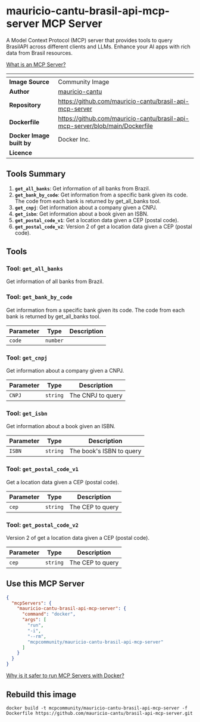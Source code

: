 # mauricio-cantu-brasil-api-mcp-server MCP Server

A Model Context Protocol (MCP) server that provides tools to query BrasilAPI across different clients and LLMs. Enhance your AI apps with rich data from Brasil resources.

[What is an MCP Server?](https://www.anthropic.com/news/model-context-protocol)

| <!-- --> | <!-- --> |
|-----------|---------|
| **Image Source** | Community Image |
| **Author** | [mauricio-cantu](https://github.com/mauricio-cantu) |
| **Repository** | https://github.com/mauricio-cantu/brasil-api-mcp-server |
| **Dockerfile** | https://github.com/mauricio-cantu/brasil-api-mcp-server/blob/main/Dockerfile |
| **Docker Image built by** | Docker Inc. |
| **Licence** |  |

## Tools Summary

 1. **`get_all_banks`**: Get information of all banks from Brazil.
 1. **`get_bank_by_code`**: Get information from a specific bank given its code. The code from each bank is returned by get_all_banks tool.
 1. **`get_cnpj`**: Get information about a company given a CNPJ.
 1. **`get_isbn`**: Get information about a book given an ISBN.
 1. **`get_postal_code_v1`**: Get a location data given a CEP (postal code).
 1. **`get_postal_code_v2`**: Version 2 of get a location data given a CEP (postal code).

## Tools

### Tool: **`get_all_banks`**

Get information of all banks from Brazil.

### Tool: **`get_bank_by_code`**

Get information from a specific bank given its code. The code from each bank is returned by get_all_banks tool.

| Parameter | Type | Description |
| - | - | - |
| `code` | `number` |  |

### Tool: **`get_cnpj`**

Get information about a company given a CNPJ.

| Parameter | Type | Description |
| - | - | - |
| `CNPJ` | `string` | The CNPJ to query |

### Tool: **`get_isbn`**

Get information about a book given an ISBN.

| Parameter | Type | Description |
| - | - | - |
| `ISBN` | `string` | The book's ISBN to query |

### Tool: **`get_postal_code_v1`**

Get a location data given a CEP (postal code).

| Parameter | Type | Description |
| - | - | - |
| `cep` | `string` | The CEP to query |

### Tool: **`get_postal_code_v2`**

Version 2 of get a location data given a CEP (postal code).

| Parameter | Type | Description |
| - | - | - |
| `cep` | `string` | The CEP to query |

## Use this MCP Server

```json
{
  "mcpServers": {
    "mauricio-cantu-brasil-api-mcp-server": {
      "command": "docker",
      "args": [
        "run",
        "-i",
        "--rm",
        "mcpcommunity/mauricio-cantu-brasil-api-mcp-server"
      ]
    }
  }
}
```

[Why is it safer to run MCP Servers with Docker?](https://www.docker.com/blog/the-model-context-protocol-simplifying-building-ai-apps-with-anthropic-claude-desktop-and-docker/)

## Rebuild this image

```console
docker build -t mcpcommunity/mauricio-cantu-brasil-api-mcp-server -f Dockerfile https://github.com/mauricio-cantu/brasil-api-mcp-server.git
```

